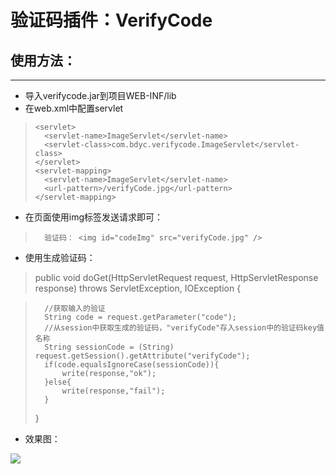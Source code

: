 # 验证码插件：VerifyCode
## 使用方法：

----------


-  导入verifycode.jar到项目WEB-INF/lib
-  在web.xml中配置servlet
>     <servlet>
>     	<servlet-name>ImageServlet</servlet-name>
>     	<servlet-class>com.bdyc.verifycode.ImageServlet</servlet-class>
>     </servlet>
>     <servlet-mapping>
>     	<servlet-name>ImageServlet</servlet-name>
>     	<url-pattern>/verifyCode.jpg</url-pattern>
>     </servlet-mapping>


- 在页面使用img标签发送请求即可：

> 		验证码： <img id="codeImg" src="verifyCode.jpg" />


-  使用生成验证码：
> 	
> public void doGet(HttpServletRequest request, HttpServletResponse response)
> 			throws ServletException, IOException {

> 		//获取输入的验证
> 		String code = request.getParameter("code");
> 		//从session中获取生成的验证码，"verifyCode"存入session中的验证码key值名称
> 		String sessionCode = (String) request.getSession().getAttribute("verifyCode");
> 		if(code.equalsIgnoreCase(sessionCode)){
> 			write(response,"ok");
> 		}else{
> 			write(response,"fail");
> 		}
> 	}
- 效果图：

![](http://i.imgur.com/WKd1mqn.png)
